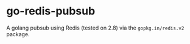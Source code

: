 # go-redis-pubsub

A golang pubsub using Redis (tested on 2.8) via the `gopkg.in/redis.v2` package.
